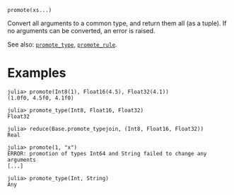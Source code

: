 ```
promote(xs...)
```

Convert all arguments to a common type, and return them all (as a tuple). If no arguments can be converted, an error is raised.

See also: [`promote_type`](@ref), [`promote_rule`](@ref).

# Examples

```jldoctest
julia> promote(Int8(1), Float16(4.5), Float32(4.1))
(1.0f0, 4.5f0, 4.1f0)

julia> promote_type(Int8, Float16, Float32)
Float32

julia> reduce(Base.promote_typejoin, (Int8, Float16, Float32))
Real

julia> promote(1, "x")
ERROR: promotion of types Int64 and String failed to change any arguments
[...]

julia> promote_type(Int, String)
Any
```
